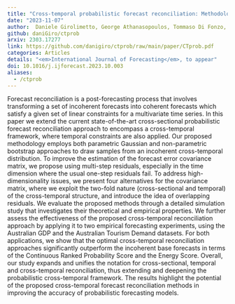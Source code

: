 ```yaml
---
title: "Cross-temporal probabilistic forecast reconciliation: Methodological and practical issues"
date: "2023-11-07"
author:  Daniele Girolimetto, George Athanasopoulos, Tommaso Di Fonzo, Rob J Hyndman
github: daniGiro/ctprob
arxiv: 2303.17277
link: https://github.com/danigiro/ctprob/raw/main/paper/CTprob.pdf
categories: Articles
details: "<em>International Journal of Forecasting</em>, to appear"
doi: 10.1016/j.ijforecast.2023.10.003
aliases:
  - /ctprob
---
```


Forecast reconciliation is a post-forecasting process that involves transforming a set of incoherent forecasts into coherent forecasts which satisfy a given set of linear constraints for a multivariate time series. In this paper we extend the current state-of-the-art cross-sectional probabilistic forecast reconciliation approach to encompass a cross-temporal framework, where temporal constraints are also applied. Our proposed methodology employs both parametric Gaussian and non-parametric bootstrap approaches to draw samples from an incoherent cross-temporal distribution.
To improve the estimation of the forecast error covariance matrix, we propose using multi-step residuals, especially in the time dimension where the usual one-step residuals fail.
To address high-dimensionality issues, we present four alternatives for the covariance matrix, where we exploit the two-fold nature (cross-sectional and temporal) of the cross-temporal structure, and introduce the idea of overlapping residuals. We evaluate the proposed methods through a detailed simulation study that investigates their theoretical and empirical properties. We further assess the effectiveness of the proposed cross-temporal reconciliation approach by applying it to two empirical forecasting experiments, using the Australian GDP and the Australian Tourism Demand datasets. For both applications, we show that the optimal cross-temporal reconciliation approaches significantly outperform the incoherent base forecasts in terms of the Continuous Ranked Probability Score and the Energy Score. Overall, our study expands and unifies the notation for cross-sectional, temporal and cross-temporal reconciliation, thus extending and deepening the probabilistic cross-temporal framework. The results highlight the potential of the proposed cross-temporal forecast reconciliation methods in improving the accuracy of probabilistic forecasting models.
